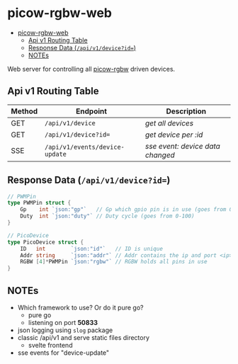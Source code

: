 # picow-rgbw-web

<!--toc:start-->

- [picow-rgbw-web](#picow-rgbw-web)
  - [Api v1 Routing Table](#api-v1-routing-table)
  - [Response Data (`/api/v1/device?id=`)](#response-data-apiv1deviceid)
  - [NOTEs](#notes)
  <!--toc:end-->

Web server for controlling all [picow-rgbw](https://github.com/knackwurstking/picow-rgbw.git) driven devices.

## Api v1 Routing Table

| Method | Endpoint                       | Description                      |
| ------ | ------------------------------ | -------------------------------- |
| GET    | `/api/v1/device`               | _get all devices_                |
| GET    | `/api/v1/device?id=`           | _get device per :id_             |
| SSE    | `/api/v1/events/device-update` | _sse event: device data changed_ |

## Response Data (`/api/v1/device?id=`)

```go
// PWMPin
type PWMPin struct {
    Gp    int `json:"gp"`   // Gp which gpio pin is in use (goes from 0-28) (unique)
    Duty  int `json:"duty"` // Duty cycle (goes from 0-100)
}

// PicoDevice
type PicoDevice struct {
    ID   int        `json:"id"`   // ID is unique
    Addr string     `json:"addr"` // Addr contains the ip and port <ip>:<port>
    RGBW [4]*PWMPin `json:"rgbw"` // RGBW holds all pins in use
}
```

## NOTEs

- Which framework to use? Or do it pure go?
  - pure go
  - listening on port **50833**
- json logging using `slog` package
- classic /api/v1 and serve static files directory
  - svelte frontend
- sse events for "device-update"
